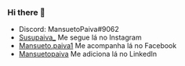 ### Hi there 👋

<ul>
    <li>Discord: MansuetoPaiva#9062</li>
    <li><a href="https://www.instagram.com/susupaiva_/" target="_blank">Susupaiva_</a> Me segue lá no Instagram</li>
    <li><a href="https://www.facebook.com/Mansueto.paiva1" target="_blank">Mansueto.paiva1</a> Me acompanha lá no Facebook</li>
    <li><a href="https://www.linkedin.com/in/mansueto-paiva-692463264/ target="_blank">Mansuetopaiva</a> Me adiciona lá no LinkedIn</li>
</ul>

<!--
**MansuetoPaiva/MansuetoPaiva** is a ✨ _special_ ✨ repository because its `README.md` (this file) appears on your GitHub profile.

Here are some ideas to get you started:

- 🔭 I’m currently working on ...
- 🌱 I’m currently learning ...
- 👯 I’m looking to collaborate on ...
- 🤔 I’m looking for help with ...
- 💬 Ask me about ...
- 📫 How to reach me: ...
- 😄 Pronouns: ...
- ⚡ Fun fact: ...
-->
